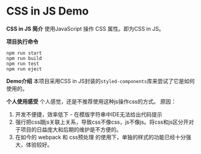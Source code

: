 # CSS in JS Demo

**CSS in JS 简介**
使用JavaScript 操作 CSS 属性。即为CSS in JS。

**项目执行命令**
````shell
npm run start
npm run build
npm run test
npm run eject
````

**Demo介绍**
本项目采用CSS in JS封装的`styled-components`库来尝试了它是如何使用的。

**个人使用感受**
个人感觉，还是不推荐使用这种js操作css的方式。
原因：
1. 开发不便捷，效率低下 - 在模版字符串中IDE无法给出代码提示
2. 强行把css跟js关联上关系，导致css不像css，js不像js。将css和js区分开对于项目的日益庞大和后期的维护是不方便的。
3. 在如今的 webpack 和 css预处理 的使用下，单独的样式的功能已经十分强大，体验较好。